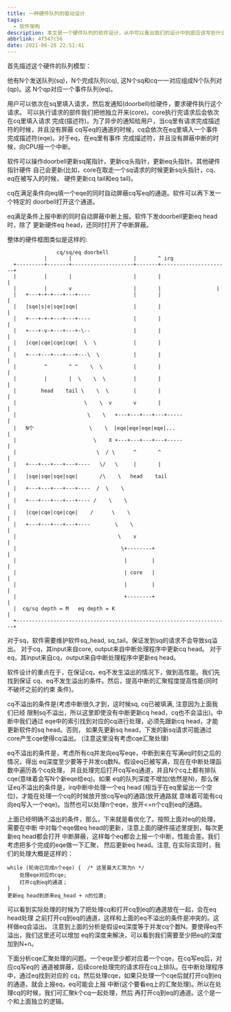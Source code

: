 ```yaml
---
title: 一种硬件队列的驱动设计
tags:
  - 软件架构
description: 本文是一个硬件队列的软件设计，从中可以看出我们的设计中到底应该写些什么。
abbrlink: 4f547c56
date: 2021-06-28 22:51:41
---
```


首先描述这个硬件的队列模型：

他有N个发送队列(sq)，N个完成队列(cq), 这N个sq和cq一一对应组成N个队列对(qp)。这
N个qp对应一个事件队列(eq)。

用户可以依次在sq里填入请求，然后发通知(doorbell)给硬件，要求硬件执行这个请求。
可以执行请求的部件我们把他独立开来(core)。core执行完请求后会依次在cq里填入请求
完成(描述符)。为了异步的通知给用户，当cq里有请求完成描述符的时候，并且没有屏蔽
cq写eq的通道的时候，cq会依次在eq里填入一个事件完成描述符(eqe)。对于eq，在eq里有事件
完成描述符，并且没有屏蔽中断的时候，向CPU报一个中断。

软件可以操作doorbell更新sq尾指针，更新cq头指针，更新eq头指针。其他硬件指针硬件
自己会更新(比如，core在取走一个sq请求的时候更新sq头指针，cq、eq在被写入的时候，
硬件更新cq tail和eq tail)。

cq在满足条件向eq填一个eqe的同时自动屏蔽cq写eq的通道。软件可以再下发一个特定的
doorbell打开这个通道。

eq满足条件上报中断的同时自动屏蔽中断上报。软件下发doorbell更新eq head时，除了
更新硬件eq head，还同时打开了中断屏蔽。

整体的硬件框图类似是这样的:
```                                               
                cq/sq/eq doorbell
            |       |                    |       ^ irq
  +---------+-------+--------------------+-------+----------------------+
  |         |       |                    |       |                      |
  |         |       v                    |       |            		|
  |   +---+-+-+---+---+----              |       |                      |
  |   |sqe|s|e|sqe|sqe|                  |       |                      |
  |   +---+-+-+---+---+----              |       |                      |
  |   +---+-v-+---+---+-\--              |       |                      |
  |   |cqe|cqe|cqe|cqe|  \  \            |       |                      |
  |   +---+---+---+---+---\  \           |       |                      |
  |         ^       ^ ^    \  \          |       |                      |
  |         |       |  \    \  \         |       |                      |
  |        head    tail \    \  \        |       |                      |
  |                      \    \  v       v       |                      |
  |                       \    \   +---+---+---+---+-----               |
  |   N个                  \    \  |eqe|eqe|eqe|eqe|...                 |
  |                         \    X +---+---+---+---+-----               |
  |                          \  / \      ^       ^                      |
  |   +---+---+---+---+----   \/   \     |       |                      |
  |   |sqe|sqe|sqe|sqe|       /\    \   head    tail                    |  
  |   +---+---+---+---+----  /  \    \                                  |
  |   +---+---+---+---+---- /    \    \                                 |
  |   |cqe|cqe|cqe|cqe|    /      \    \                                |
  |   +---+---+---+---+----        \    \                               |
  |                                 \    v                              |
  |                                  \+--------+                        |
  |                                   |        |                        |
  |                                   | core   |                        |
  |                                   |        |                        |
  |                                   +--------+                        |
  |  cq/sq depth = M   eq depth = K                                     |
  +---------------------------------------------------------------------+
```

对于sq，软件需要维护软件sq_head, sq_tail。保证发到sq的请求不会导致sq溢出。
对于cq，其input来自core, output来自中断处理程序中更新cq head。
对于eq，其input来自cq，output来自中断处理程序中更新eq head。

软件设计的重点在于，在保证cq，eq不发生溢出的情况下，做到高性能。我们先找到保证
cq、eq不发生溢出的条件。然后，提高中断的汇聚程度提高性能(同时不破坏之前的约束
条件)。

cq不溢出的条件是(考虑中断很久才到，这时候sq, cq已被填满, 注意因为上面我们已经
限制sq不溢出，所以这里即使没有中断更新cq head，cq也不会溢出)。中断中我们通过
eqe中的索引找到对应的cq进行处理，必须先跟新cq head，才能更新软件的sq head。否则，
如果先更新sq head，下发的新sq请求可能通过core产生cqe使得cq溢出。
(注意这里没有考虑cqe汇聚处理)

eq不溢出的条件是，考虑所有cq并发向eq写eqe，中断到来在写满eq时刻之后的情况，得出
eq深度至少要等于并发cq数N。假设eq已被写满，现在在中断处理函数中遍历各个cq处理，
并且处理完后打开cq写eq通道，并且N个cq上都有排队cqe(意味着会写N个新eqe给eq)。如果
eq的队列深度不增加(依然是N)，那么保证eq不溢出的条件是，irq中断中处理一个eq head
(相当于在eq里留出一个空位)，才能在处理一个cq的时候放开放cq写eq的通路(放开通路就
意味着可能有cq向eq写入一个eqe)。当然也可以处理n个eqe，放开<=n个cq到eq的通路。

上面已经明确不溢出的条件，那么，下来就是看优化了。按照上面对eq的处理，需要在中断
中对每个eqe做eq head的更新，注意上面的硬件描述里提到，每次更新eq head都会打开
中断屏蔽，这样每个eq都会上报一个中断，性能会差。我们考虑把多个完成的eqe做一下汇聚，
然后更新eq head。注意, 在实际实现时，我们的处理大概是这样的：
```
while (轮询已完成n个eqe) {  /* 这里最大汇聚为n */
	处理eqe对应的cqe;
	打开cq到eq的通道；
}
更新eq head到原来eq_head + n的位置;
```
可以看到实际处理的时候为了把处理cq和打开cq到eq的通道放在一起，会在eq head处理
之前打开cq到eq的通道，这样和上面的eq不溢出的条件是冲突的。这样做eq会溢出。
注意到上面的分析是假设eq深度等于并发cq个数N。要使得eq不溢出，我们这里还可以增加
eq的深度来解决，可以看到我们需要至少把eq的深度加到N+n。

下面分析cqe汇聚处理的问题。一个eqe至少都对应着一个cqe，在cq写eq后，对应cq写eq的
通道被屏蔽，后续core处理完的请求将在cq上排队。在中断处理程序中，通过eq找到对应的
cq，然后处理cqe，如果只处理一个cqe后就打开cq到eq的通道，就会上报eq，eq可能会上报
中断(这个要看eq上的汇聚处理)。所以在处理cq的时候，我们可汇聚k个cq一起处理，然后
再打开cq到eq的通道。这个是一个和上面独立的逻辑。
